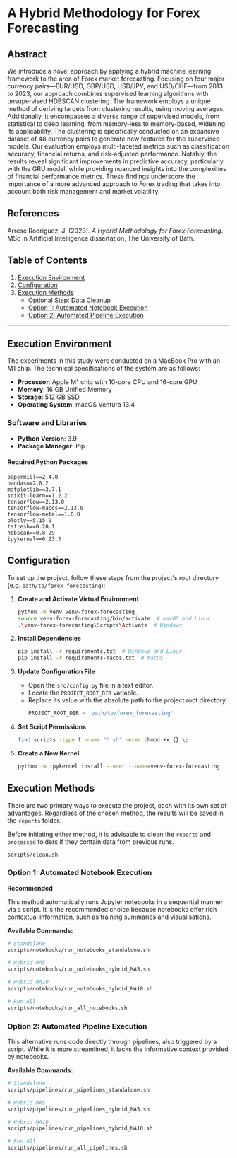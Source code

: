 # A Hybrid Methodology for Forex Forecasting

## Abstract
We introduce a novel approach by applying a hybrid machine learning framework to the area of Forex market 
forecasting. Focusing on four major currency pairs—EUR/USD, GBP/USD, USD/JPY, and USD/CHF—from 2013 to 2023, our approach 
combines supervised learning algorithms with unsupervised HDBSCAN clustering. The framework employs a unique method of 
deriving targets from clustering results, using moving averages. Additionally, it encompasses a diverse range of supervised
models, from statistical to deep learning, from memory-less to memory-based, widening its applicability. The clustering 
is specifically conducted on an expansive dataset of 48 currency pairs to generate new features for the supervised models. 
Our evaluation employs multi-faceted metrics such as classification accuracy, financial returns, and risk-adjusted 
performance. Notably, the results reveal significant improvements in predictive accuracy, particularly with the GRU model,
while providing nuanced insights into the complexities of financial performance metrics. These findings underscore the 
importance of a more advanced approach to Forex trading that takes into account both risk management and market volatility.

## References
Arrese Rodriguez, J. (2023). *A Hybrid Methodology for Forex Forecasting*. MSc in Artificial Intelligence dissertation, The University of Bath.


## Table of Contents
1. [Execution Environment](#execution-environment)
2. [Configuration](#configuration)
3. [Execution Methods](#execution-methods)
   - [Optional Step: Data Cleanup](#preliminary-step)
   - [Option 1: Automated Notebook Execution](#execute-notebooks)
   - [Option 2: Automated Pipeline Execution](#execute-pipelines)

---

## Execution Environment <a name="execution-environment"></a>

The experiments in this study were conducted on a MacBook Pro with an M1 chip. The technical specifications of the system are as follows:

- **Processor**: Apple M1 chip with 10-core CPU and 16-core GPU
- **Memory**: 16 GB Unified Memory
- **Storage**: 512 GB SSD
- **Operating System**: macOS Ventura 13.4

### Software and Libraries

- **Python Version**: 3.9
- **Package Manager**: Pip

#### Required Python Packages

```
papermill==2.4.0
pandas==2.0.2
matplotlib==3.7.1
scikit-learn==1.2.2
tensorflow==2.13.0
tensorflow-macos==2.13.0
tensorflow-metal==1.0.0
plotly==5.15.0
tsfresh==0.20.1
hdbscan==0.8.29
ipykernel==6.23.3
```

## Configuration <a name="configuration"></a>
To set up the project, follow these steps from the project's root directory (e.g. `path/to/forex_forecasting`):

1. **Create and Activate Virtual Environment**
    ```bash
    python -m venv venv-forex-forecasting
    source venv-forex-forecasting/bin/activate  # macOS and Linux
    .\venv-forex-forecasting\Scripts\Activate  # Windows
    ```

2. **Install Dependencies**
    ```bash
    pip install -r requirements.txt  # Windows and Linux
    pip install -r requirements-macos.txt  # macOS
    ```

3. **Update Configuration File**
    - Open the `src/config.py` file in a text editor.
    - Locate the `PROJECT_ROOT_DIR` variable.
    - Replace its value with the absolute path to the project root directory:
        ```python
        PROJECT_ROOT_DIR = 'path/to/forex_forecasting'
        ```

4. **Set Script Permissions**
    ```bash
    find scripts -type f -name "*.sh" -exec chmod +x {} \;
    ```
   
5. **Create a New Kernel**
    ```bash
    python -m ipykernel install --user --name=venv-forex-forecasting
    ```

## Execution Methods <a name="execution-methods"></a>

There are two primary ways to execute the project, each with its own set of advantages. Regardless of the chosen method,
the results will be saved in the `reports` folder.

Before initiating either method, it is advisable to clean the `reports` and `processed` folders if they contain data from previous runs.
```bash
scripts/clean.sh
```
### Option 1: Automated Notebook Execution <a name="execute-notebooks"></a>

**Recommended**

This method automatically runs Jupyter notebooks in a sequential manner via a script. It is the recommended choice because notebooks offer rich contextual information, such as training summaries and visualisations. 

**Available Commands:**

```bash
# Standalone
scripts/notebooks/run_notebooks_standalone.sh

# Hybrid MA5
scripts/notebooks/run_notebooks_hybrid_MA5.sh

# Hybrid MA10
scripts/notebooks/run_notebooks_hybrid_MA10.sh

# Run All
scripts/notebooks/run_all_notebooks.sh
```

### Option 2: Automated Pipeline Execution <a name="execute-pipelines"></a>

This alternative runs code directly through pipelines, also triggered by a script. While it is more streamlined, it lacks the informative context provided by notebooks.

**Available Commands:**

```bash
# Standalone
scripts/pipelines/run_pipelines_standalone.sh

# Hybrid MA5
scripts/pipelines/run_pipelines_hybrid_MA5.sh

# Hybrid MA10
scripts/pipelines/run_pipelines_hybrid_MA10.sh

# Run All
scripts/pipelines/run_all_pipelines.sh
```

